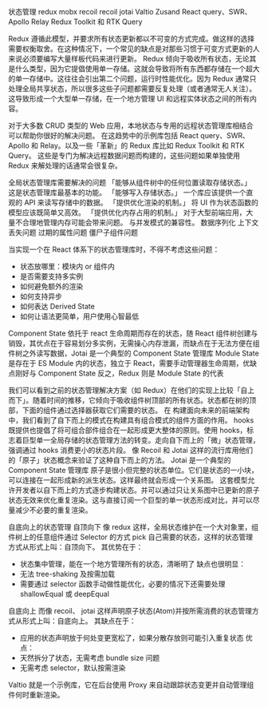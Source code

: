 状态管理
redux mobx recoil recoil jotai Valtio Zusand   React query、SWR、Apollo Relay  Redux Toolkit 和 RTK Query

<!-- https://zhuanlan.zhihu.com/p/541391922 -->
<!-- https://www.ccc5.cc/2912.html -->

Redux 遵循此模型，并要求所有状态更新都以不可变的方式完成。做这样的选择需要权衡取舍。在这种情况下，一个常见的缺点是对那些习惯于可变方式更新的人来说必须要编写大量样板代码来进行更新。
Redux 倾向于吸收所有状态，无论其是什么类型，因为它提倡使用单一存储。这就会导致将所有东西都存储在一个超大的单一存储中。这往往会引出第二个问题，运行时性能优化。因为 Redux 通常只处理全局共享状态，所以很多这些子问题都需要反复处理（或者通常无人关注）。这导致形成一个大型单一存储，在一个地方管理 UI 和远程实体状态之间的所有内容。


对于大多数 CRUD 类型的 Web 应用，本地状态与专用的远程状态管理库相结合可以帮助你很好的解决问题。
在这趋势中的示例库包括 React query、SWR、Apollo 和 Relay。以及一些「革新」的 Redux 库比如 Redux Toolkit 和 RTK Query。
这些是专门为解决远程数据问题而构建的，这些问题如果单独使用 Redux 来解处理的话通常会很复杂。



全局状态管理库需要解决的问题
  「能够从组件树中的任何位置读取存储状态。」 这是状态管理库最基本的功能。
  「能够写入存储状态。」 一个库应该提供一个直观的 API 来读写存储中的数据。
  「提供优化渲染的机制。」 将 UI 作为状态函数的模型应该既简单又高效。
  「提供优化内存占用的机制。」 对于大型前端应用，大量不合理地管理内存可能会带来问题。
   与并发模式的兼容性。 数据序列化  上下文丢失问题  过期的属性问题  僵尸子组件问题

当实现一个在 React 体系下的状态管理库时，不得不考虑这些问题：
* 状态放哪里：模块内 or 组件内
* 是否需要支持多实例
* 如何避免额外的渲染
* 如何支持异步
* 如何表达 Derived State
* 如何让语法更简单，用户使用心智最低



Component State 依托于 react 生命周期而存在的状态，随 React 组件树创建与销毁，其优点在于容易划分多实例，无需操心内存泄漏，而缺点在于无法方便在组件树之外读写数据，Jotai 是一个典型的 Component State 管理库
Module State 是存在于 ES Module 内的状态，独立于 React，需要手动管理器生命周期，优缺点刚好与 Component State 反之，Redux 则是 Module State 的代表



我们可以看到之前的状态管理解决方案（如 Redux）在他们的实现上比较「自上而下」。随着时间的推移，它倾向于吸收组件树顶部的所有状态。状态都在树的顶部，下面的组件通过选择器获取它们需要的状态。
在 构建面向未来的前端架构 中，我们看到了自下而上的模式在构建具有组合模式的组件方面的作用。
hooks 既提供也提倡了将可组合部件组合在一起形成更大整体的原则。使用 hooks，标志着巨型单一全局存储的状态管理方法的转变。走向自下而上的「微」状态管理，强调通过 hooks 消费更小的状态片段。
像 Recoil 和 Jotai 这样的流行库用他们的「原子」状态概念来验证了这种自下而上的方法。
Jotai 是一个典型的 Component State 管理库
原子是很小但完整的状态单位。它们是状态的一小块，可以连接在一起形成新的派生状态。这样最终就会形成一个关系图。
这套模型允许开发者以自下而上的方式逐步构建状态。并可以通过只让关系图中已更新的原子状态无效来优化重复渲染。这与直接订阅一个巨型的单一状态形成对比，并可以尽量减少不必要的重复渲染。

自底向上的状态管理
自顶向下
像 redux 这样，全局状态维护在一个大对象里，组件树上的任意组件通过 Selector 的方式 pick 自己需要的状态，这样的状态管理方式从形式上叫：自顶向下。
其优势在于：
* 状态集中管理，能在一个地方管理所有的状态，清晰明了
缺点也很明显：
* 无法 tree-shaking 及按需加载
* 需要通过 selector 函数手动做性能优化，必要的情况下还需要处理 shallowEqual 或 deepEqual

自底向上
而像 recoil、 jotai 这样声明原子状态(Atom)并按所需消费的状态管理方式从形式上叫：自底向上。
其缺点在于：
* 应用的状态声明放于何处变更宽松了，如果分散存放则可能引入重复状态
优点：
* 天然拆分了状态，无需考虑 bundle size 问题
* 无需考虑 selector，默认按需渲染


Valtio 就是一个示例库，它在后台使用 Proxy 来自动跟踪状态变更并自动管理组件何时重新渲染。
